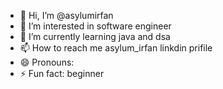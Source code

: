 - 👋 Hi, I’m @asylumirfan
- 👀 I’m interested in software engineer
- 🌱 I’m currently learning java and dsa
- 📫 How to reach me asylum_irfan linkdin prifile
- 😄 Pronouns: 
- ⚡ Fun fact: beginner

<!---
asylumirfan/asylumirfan is a ✨ special ✨ repository because its `README.md` (this file) appears on your GitHub profile.
You can click the Preview link to take a look at your changes.
--->

